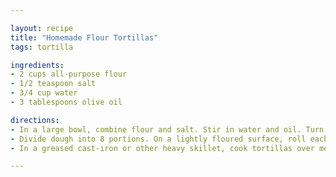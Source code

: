 ```yaml
---

layout: recipe
title: "Homemade Flour Tortillas"
tags: tortilla

ingredients:
- 2 cups all-purpose flour
- 1/2 teaspoon salt
- 3/4 cup water
- 3 tablespoons olive oil

directions:
- In a large bowl, combine flour and salt. Stir in water and oil. Turn onto a floured surface; knead 10-12 times, adding a little flour or water if needed to achieve a smooth dough. Let rest for 10 minutes.
- Divide dough into 8 portions. On a lightly floured surface, roll each portion into a 7-in. circle.
- In a greased cast-iron or other heavy skillet, cook tortillas over medium heat until lightly browned, about 1 minute on each side. Serve warm.

---
```


